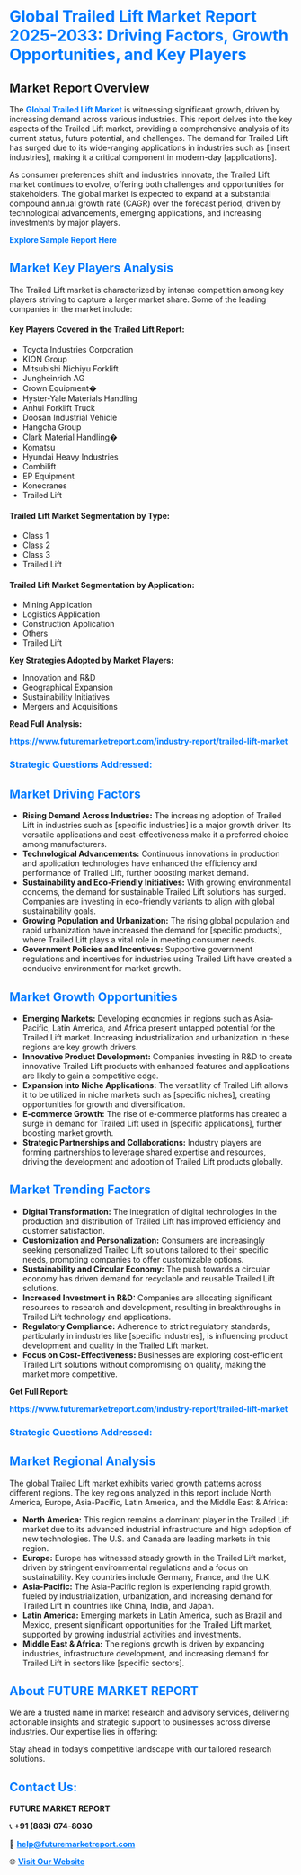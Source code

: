 <h1 style="color: #007BFF;">Global Trailed Lift Market Report 2025-2033: Driving Factors, Growth Opportunities, and Key Players</h1>

<section id="overview">
<h2>Market Report Overview</h2>
<p>The <a href="https://www.futuremarketreport.com/industry-report/trailed-lift-market" style="color: #007BFF; text-decoration: none;"><strong>Global Trailed Lift Market</strong></a> is witnessing significant growth, driven by increasing demand across various industries. This report delves into the key aspects of the Trailed Lift market, providing a comprehensive analysis of its current status, future potential, and challenges. The demand for Trailed Lift has surged due to its wide-ranging applications in industries such as [insert industries], making it a critical component in modern-day [applications].</p>
<p>As consumer preferences shift and industries innovate, the Trailed Lift market continues to evolve, offering both challenges and opportunities for stakeholders. The global market is expected to expand at a substantial compound annual growth rate (CAGR) over the forecast period, driven by technological advancements, emerging applications, and increasing investments by major players.</p>
</section>

<section id="overview">
<p><a href="https://www.futuremarketreport.com/request-sample/reportId=101438" style="color: #007BFF; text-decoration: none;"><strong>Explore Sample Report Here</strong></a></p>
</section>

<section id="key-players">
<h2 style="color: #007BFF;">Market Key Players Analysis</h2>
<p>The Trailed Lift market is characterized by intense competition among key players striving to capture a larger market share. Some of the leading companies in the market include:</p>
<h4>Key Players Covered in the Trailed Lift Report:</h4>
<ul><li>Toyota Industries Corporation</li><li>KION Group</li><li>Mitsubishi Nichiyu Forklift</li><li>Jungheinrich AG</li><li>Crown Equipment�</li><li>Hyster-Yale Materials Handling</li><li>Anhui Forklift Truck</li><li>Doosan Industrial Vehicle</li><li>Hangcha Group</li><li>Clark Material Handling�</li><li>Komatsu</li><li>Hyundai Heavy Industries</li><li>Combilift</li><li>EP Equipment</li><li>Konecranes</li><li>Trailed Lift</li></ul>
<h4>Trailed Lift Market Segmentation by Type:</h4>
<ul><li>Class 1</li><li>Class 2</li><li>Class 3</li><li>Trailed Lift</li></ul>

<h4>Trailed Lift Market Segmentation by Application:</h4>
<ul><li>Mining Application</li><li>Logistics Application</li><li>Construction Application</li><li>Others</li><li>Trailed Lift</li></ul>
<p><strong>Key Strategies Adopted by Market Players:</strong></p>
<ul>
<li>Innovation and R&D</li>
<li>Geographical Expansion</li>
<li>Sustainability Initiatives</li>
<li>Mergers and Acquisitions</li>
</ul>
</section>

<section>
<p><strong>Read Full Analysis: </strong></p><a href="https://www.futuremarketreport.com/industry-report/trailed-lift-market" style="color: #007BFF; text-decoration: none;"><strong>https://www.futuremarketreport.com/industry-report/trailed-lift-market</strong></a>
<h3 style="color: #007BFF;">Strategic Questions Addressed:</h3>
</section>

<section id="driving-factors">
<h2 style="color: #007BFF;">Market Driving Factors</h2>
<ul>
<li><strong>Rising Demand Across Industries:</strong> The increasing adoption of Trailed Lift in industries such as [specific industries] is a major growth driver. Its versatile applications and cost-effectiveness make it a preferred choice among manufacturers.</li>
<li><strong>Technological Advancements:</strong> Continuous innovations in production and application technologies have enhanced the efficiency and performance of Trailed Lift, further boosting market demand.</li>
<li><strong>Sustainability and Eco-Friendly Initiatives:</strong> With growing environmental concerns, the demand for sustainable Trailed Lift solutions has surged. Companies are investing in eco-friendly variants to align with global sustainability goals.</li>
<li><strong>Growing Population and Urbanization:</strong> The rising global population and rapid urbanization have increased the demand for [specific products], where Trailed Lift plays a vital role in meeting consumer needs.</li>
<li><strong>Government Policies and Incentives:</strong> Supportive government regulations and incentives for industries using Trailed Lift have created a conducive environment for market growth.</li>
</ul>
</section>

<section id="growth-opportunities">
<h2 style="color: #007BFF;">Market Growth Opportunities</h2>
<ul>
<li><strong>Emerging Markets:</strong> Developing economies in regions such as Asia-Pacific, Latin America, and Africa present untapped potential for the Trailed Lift market. Increasing industrialization and urbanization in these regions are key growth drivers.</li>
<li><strong>Innovative Product Development:</strong> Companies investing in R&D to create innovative Trailed Lift products with enhanced features and applications are likely to gain a competitive edge.</li>
<li><strong>Expansion into Niche Applications:</strong> The versatility of Trailed Lift allows it to be utilized in niche markets such as [specific niches], creating opportunities for growth and diversification.</li>
<li><strong>E-commerce Growth:</strong> The rise of e-commerce platforms has created a surge in demand for Trailed Lift used in [specific applications], further boosting market growth.</li>
<li><strong>Strategic Partnerships and Collaborations:</strong> Industry players are forming partnerships to leverage shared expertise and resources, driving the development and adoption of Trailed Lift products globally.</li>
</ul>
</section>

<section id="trending-factors">
<h2 style="color: #007BFF;">Market Trending Factors</h2>
<ul>
<li><strong>Digital Transformation:</strong> The integration of digital technologies in the production and distribution of Trailed Lift has improved efficiency and customer satisfaction.</li>
<li><strong>Customization and Personalization:</strong> Consumers are increasingly seeking personalized Trailed Lift solutions tailored to their specific needs, prompting companies to offer customizable options.</li>
<li><strong>Sustainability and Circular Economy:</strong> The push towards a circular economy has driven demand for recyclable and reusable Trailed Lift solutions.</li>
<li><strong>Increased Investment in R&D:</strong> Companies are allocating significant resources to research and development, resulting in breakthroughs in Trailed Lift technology and applications.</li>
<li><strong>Regulatory Compliance:</strong> Adherence to strict regulatory standards, particularly in industries like [specific industries], is influencing product development and quality in the Trailed Lift market.</li>
<li><strong>Focus on Cost-Effectiveness:</strong> Businesses are exploring cost-efficient Trailed Lift solutions without compromising on quality, making the market more competitive.</li>
</ul>
</section>

<section>
<p><strong>Get Full Report: </strong></p><a href="https://www.futuremarketreport.com/industry-report/trailed-lift-market" style="color: #007BFF; text-decoration: none;"><strong>https://www.futuremarketreport.com/industry-report/trailed-lift-market</strong></a>
<h3 style="color: #007BFF;">Strategic Questions Addressed:</h3>
</section>


<section id="regional-analysis">
<h2 style="color: #007BFF;">Market Regional Analysis</h2>
<p>The global Trailed Lift market exhibits varied growth patterns across different regions. The key regions analyzed in this report include North America, Europe, Asia-Pacific, Latin America, and the Middle East & Africa:</p>
<ul>
<li><strong>North America:</strong> This region remains a dominant player in the Trailed Lift market due to its advanced industrial infrastructure and high adoption of new technologies. The U.S. and Canada are leading markets in this region.</li>
<li><strong>Europe:</strong> Europe has witnessed steady growth in the Trailed Lift market, driven by stringent environmental regulations and a focus on sustainability. Key countries include Germany, France, and the U.K.</li>
<li><strong>Asia-Pacific:</strong> The Asia-Pacific region is experiencing rapid growth, fueled by industrialization, urbanization, and increasing demand for Trailed Lift in countries like China, India, and Japan.</li>
<li><strong>Latin America:</strong> Emerging markets in Latin America, such as Brazil and Mexico, present significant opportunities for the Trailed Lift market, supported by growing industrial activities and investments.</li>
<li><strong>Middle East & Africa:</strong> The region’s growth is driven by expanding industries, infrastructure development, and increasing demand for Trailed Lift in sectors like [specific sectors].</li>
</ul>
</section>

<footer>
<h2 style="color: #007BFF;">About FUTURE MARKET REPORT</h2>
<p>We are a trusted name in market research and advisory services, delivering actionable insights and strategic support to businesses across diverse industries. Our expertise lies in offering:</p>

<p>Stay ahead in today’s competitive landscape with our tailored research solutions.</p>

<h2 style="color: #007BFF;">Contact Us:</h2>
<p><strong>FUTURE MARKET REPORT</strong></p>
<p>📞 <strong>+91 (883) 074-8030</strong></p>
<p>📧 <strong><a href="mailto:help@futuremarketreport.com" style="color: #007BFF;">help@futuremarketreport.com</a></strong></p>
<p>🌐 <strong><a href="https://www.futuremarketreport.com/" style="color: #007BFF;">Visit Our Website</a></strong></p>
</footer>